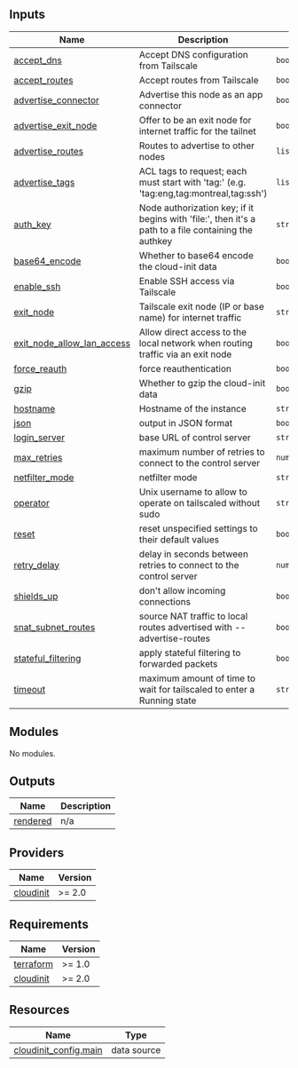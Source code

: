 <!-- BEGIN_TF_DOCS -->




## Inputs

| Name | Description | Type | Default | Required |
|------|-------------|------|---------|:--------:|
| <a name="input_accept_dns"></a> [accept\_dns](#input\_accept\_dns) | Accept DNS configuration from Tailscale | `bool` | `true` | no |
| <a name="input_accept_routes"></a> [accept\_routes](#input\_accept\_routes) | Accept routes from Tailscale | `bool` | `false` | no |
| <a name="input_advertise_connector"></a> [advertise\_connector](#input\_advertise\_connector) | Advertise this node as an app connector | `bool` | `false` | no |
| <a name="input_advertise_exit_node"></a> [advertise\_exit\_node](#input\_advertise\_exit\_node) | Offer to be an exit node for internet traffic for the tailnet | `bool` | `false` | no |
| <a name="input_advertise_routes"></a> [advertise\_routes](#input\_advertise\_routes) | Routes to advertise to other nodes | `list(string)` | `[]` | no |
| <a name="input_advertise_tags"></a> [advertise\_tags](#input\_advertise\_tags) | ACL tags to request; each must start with 'tag:' (e.g. 'tag:eng,tag:montreal,tag:ssh') | `list(string)` | `[]` | no |
| <a name="input_auth_key"></a> [auth\_key](#input\_auth\_key) | Node authorization key; if it begins with 'file:', then it's a path to a file containing the authkey | `string` | n/a | yes |
| <a name="input_base64_encode"></a> [base64\_encode](#input\_base64\_encode) | Whether to base64 encode the cloud-init data | `bool` | `true` | no |
| <a name="input_enable_ssh"></a> [enable\_ssh](#input\_enable\_ssh) | Enable SSH access via Tailscale | `bool` | `false` | no |
| <a name="input_exit_node"></a> [exit\_node](#input\_exit\_node) | Tailscale exit node (IP or base name) for internet traffic | `string` | `""` | no |
| <a name="input_exit_node_allow_lan_access"></a> [exit\_node\_allow\_lan\_access](#input\_exit\_node\_allow\_lan\_access) | Allow direct access to the local network when routing traffic via an exit node | `bool` | `false` | no |
| <a name="input_force_reauth"></a> [force\_reauth](#input\_force\_reauth) | force reauthentication | `bool` | `false` | no |
| <a name="input_gzip"></a> [gzip](#input\_gzip) | Whether to gzip the cloud-init data | `bool` | `false` | no |
| <a name="input_hostname"></a> [hostname](#input\_hostname) | Hostname of the instance | `string` | `""` | no |
| <a name="input_json"></a> [json](#input\_json) | output in JSON format | `bool` | `false` | no |
| <a name="input_login_server"></a> [login\_server](#input\_login\_server) | base URL of control server | `string` | `"https://controlplane.tailscale.com"` | no |
| <a name="input_max_retries"></a> [max\_retries](#input\_max\_retries) | maximum number of retries to connect to the control server | `number` | `3` | no |
| <a name="input_netfilter_mode"></a> [netfilter\_mode](#input\_netfilter\_mode) | netfilter mode | `string` | `"on"` | no |
| <a name="input_operator"></a> [operator](#input\_operator) | Unix username to allow to operate on tailscaled without sudo | `string` | `""` | no |
| <a name="input_reset"></a> [reset](#input\_reset) | reset unspecified settings to their default values | `bool` | `false` | no |
| <a name="input_retry_delay"></a> [retry\_delay](#input\_retry\_delay) | delay in seconds between retries to connect to the control server | `number` | `5` | no |
| <a name="input_shields_up"></a> [shields\_up](#input\_shields\_up) | don't allow incoming connections | `bool` | `false` | no |
| <a name="input_snat_subnet_routes"></a> [snat\_subnet\_routes](#input\_snat\_subnet\_routes) | source NAT traffic to local routes advertised with --advertise-routes | `bool` | `true` | no |
| <a name="input_stateful_filtering"></a> [stateful\_filtering](#input\_stateful\_filtering) | apply stateful filtering to forwarded packets | `bool` | `false` | no |
| <a name="input_timeout"></a> [timeout](#input\_timeout) | maximum amount of time to wait for tailscaled to enter a Running state | `string` | `"0s"` | no |

## Modules

No modules.

## Outputs

| Name | Description |
|------|-------------|
| <a name="output_rendered"></a> [rendered](#output\_rendered) | n/a |

## Providers

| Name | Version |
|------|---------|
| <a name="provider_cloudinit"></a> [cloudinit](#provider\_cloudinit) | >= 2.0 |

## Requirements

| Name | Version |
|------|---------|
| <a name="requirement_terraform"></a> [terraform](#requirement\_terraform) | >= 1.0 |
| <a name="requirement_cloudinit"></a> [cloudinit](#requirement\_cloudinit) | >= 2.0 |

## Resources

| Name | Type |
|------|------|
| [cloudinit_config.main](https://registry.terraform.io/providers/hashicorp/cloudinit/latest/docs/data-sources/config) | data source |
<!-- END_TF_DOCS -->
